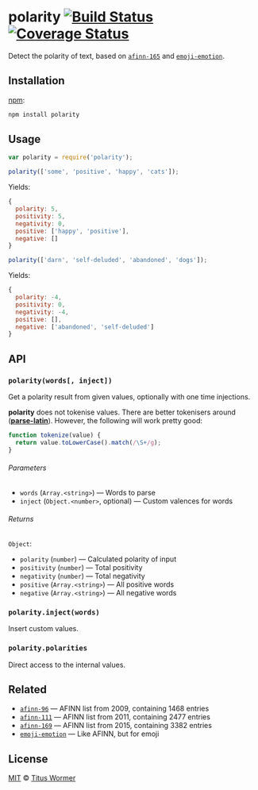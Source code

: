 # polarity [![Build Status][travpolarity]][travis] [![Coverage Status][codecov-badge]][codecov]

Detect the polarity of text, based on [`afinn-165`][afinn] and
[`emoji-emotion`][emoji].

## Installation

[npm][]:

```bash
npm install polarity
```

## Usage

```js
var polarity = require('polarity');

polarity(['some', 'positive', 'happy', 'cats']);
```

Yields:

```js
{
  polarity: 5,
  positivity: 5,
  negativity: 0,
  positive: ['happy', 'positive'],
  negative: []
}
```

```js
polarity(['darn', 'self-deluded', 'abandoned', 'dogs']);
```

Yields:

```js
{
  polarity: -4,
  positivity: 0,
  negativity: -4,
  positive: [],
  negative: ['abandoned', 'self-deluded']
}
```

## API

### `polarity(words[, inject])`

Get a polarity result from given values, optionally with one time injections.

**polarity** does not tokenise values.  There are better tokenisers around
([**parse-latin**][latin]).  However, the following will work pretty good:

```js
function tokenize(value) {
  return value.toLowerCase().match(/\S+/g);
}
```

###### Parameters

*   `words` (`Array.<string>`) — Words to parse
*   `inject` (`Object.<number>`, optional) — Custom valences for words

###### Returns

`Object`:

*   `polarity` (`number`) — Calculated polarity of input
*   `positivity` (`number`) — Total positivity
*   `negativity` (`number`) — Total negativity
*   `positive` (`Array.<string>`) — All positive words
*   `negative` (`Array.<string>`) — All negative words

### `polarity.inject(words)`

Insert custom values.

### `polarity.polarities`

Direct access to the internal values.

## Related

*   [`afinn-96`](https://github.com/wooorm/afinn-96)
    — AFINN list from 2009, containing 1468 entries
*   [`afinn-111`](https://github.com/wooorm/afinn-111)
    — AFINN list from 2011, containing 2477 entries
*   [`afinn-169`](https://github.com/wooorm/afinn-169)
    — AFINN list from 2015, containing 3382 entries
*   [`emoji-emotion`](https://github.com/wooorm/emoji-emotion)
    — Like AFINN, but for emoji

## License

[MIT][license] © [Titus Wormer][author]

<!-- Definitions -->

[travpolarity]: https://img.shields.io/travis/wooorm/polarity.svg

[travis]: https://travis-ci.org/wooorm/polarity

[codecov-badge]: https://img.shields.io/codecov/c/github/wooorm/polarity.svg

[codecov]: https://codecov.io/github/wooorm/polarity

[npm]: https://docs.npmjs.com/cli/install

[license]: LICENSE

[author]: http://wooorm.com

[afinn]: https://github.com/wooorm/afinn-165

[emoji]: https://github.com/wooorm/emoji-emotion

[latin]: https://github.com/wooorm/parse-latin
